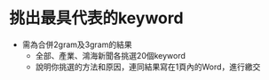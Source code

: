 # 挑出最具代表的keyword

- 需為合併2gram及3gram的結果
	- 全部、產業、鴻海新聞各挑選20個keyword
	- 說明你挑選的方法和原因，連同結果寫在1頁內的Word，進行繳交
